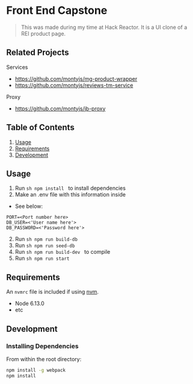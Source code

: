 # Front End Capstone


> This was made during my time at Hack Reactor. It is a UI clone of a REI product page.

## Related Projects

Services
  - https://github.com/montyjs/mg-product-wrapper
  - https://github.com/montyjs/reviews-tm-service

Proxy
  - https://github.com/montyjs/jb-proxy

## Table of Contents

1. [Usage](#Usage)
1. [Requirements](#requirements)
1. [Development](#development)

## Usage

1. Run ```sh npm install ``` to install dependencies
2. Make an .env file with this information inside
- See below:
```
PORT=<Port number here>
DB_USER=<'User name here'>
DB_PASSWORD=<'Password here'>
```
2. Run ```sh npm run build-db ```
3. Run ```sh npm run seed-db ```
4. Run ```sh npm run build-dev ``` to compile
5. Run ```sh npm run start ```

## Requirements

An `nvmrc` file is included if using [nvm](https://github.com/creationix/nvm).

- Node 6.13.0
- etc

## Development

### Installing Dependencies

From within the root directory:

```sh
npm install -g webpack
npm install
```

